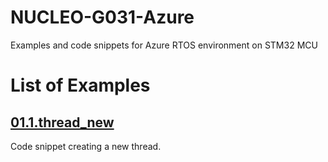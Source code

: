 # NUCLEO-G031-Azure
Examples and code snippets for Azure RTOS environment on STM32 MCU

# List of Examples
## [01.1.thread_new](/01.1.thread_new/)
Code snippet creating a new thread.
